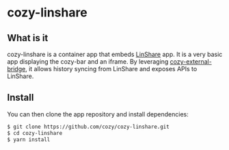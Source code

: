 # cozy-linshare

## What is it

cozy-linshare is a container app that embeds [LinShare](https://github.com/linagora/linshare) app. It is a very basic app displaying the cozy-bar and an iframe. By leveraging [cozy-external-bridge](https://github.com/cozy/cozy-libs/tree/master/packages/cozy-external-bridge), it allows history syncing from LinShare and exposes APIs to LinShare.

## Install

You can then clone the app repository and install dependencies:

```sh
$ git clone https://github.com/cozy/cozy-linshare.git
$ cd cozy-linshare
$ yarn install
```
